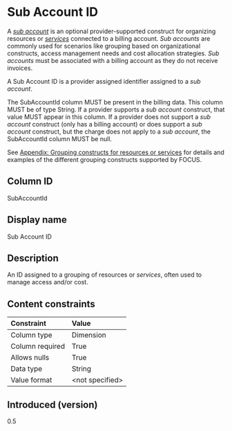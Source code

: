 # Sub Account ID

A [*sub account*](#glossary:sub-account) is an optional provider-supported construct for organizing resources or [*services*](#glossary:service) connected to a billing account. *Sub accounts* are commonly used for scenarios like grouping based on organizational constructs, access management needs and cost allocation strategies. *Sub accounts* must be associated with a billing account as they do not receive invoices.

A Sub Account ID is a provider assigned identifier assigned to a *sub account*.

The SubAccountId column MUST be present in the billing data. This column MUST be of type String. If a provider supports a *sub account* construct, that value MUST appear in this column. If a provider does not support a *sub account* construct (only has a billing account) or does support a *sub account* construct, but the charge does not apply to a *sub account*, the SubAccountId column MUST be null.

See [Appendix: Grouping constructs for resources or services](#groupingconstructsforresourcesorservices) for details and examples of the different grouping constructs supported by FOCUS.

## Column ID

SubAccountId

## Display name

Sub Account ID

## Description

An ID assigned to a grouping of resources or *services*, often used to manage access and/or cost.

## Content constraints

|    Constraint   |      Value      |
|:----------------|:----------------|
| Column type     | Dimension       |
| Column required | True            |
| Allows nulls    | True            |
| Data type       | String          |
| Value format    | \<not specified> |

## Introduced (version)

0.5
